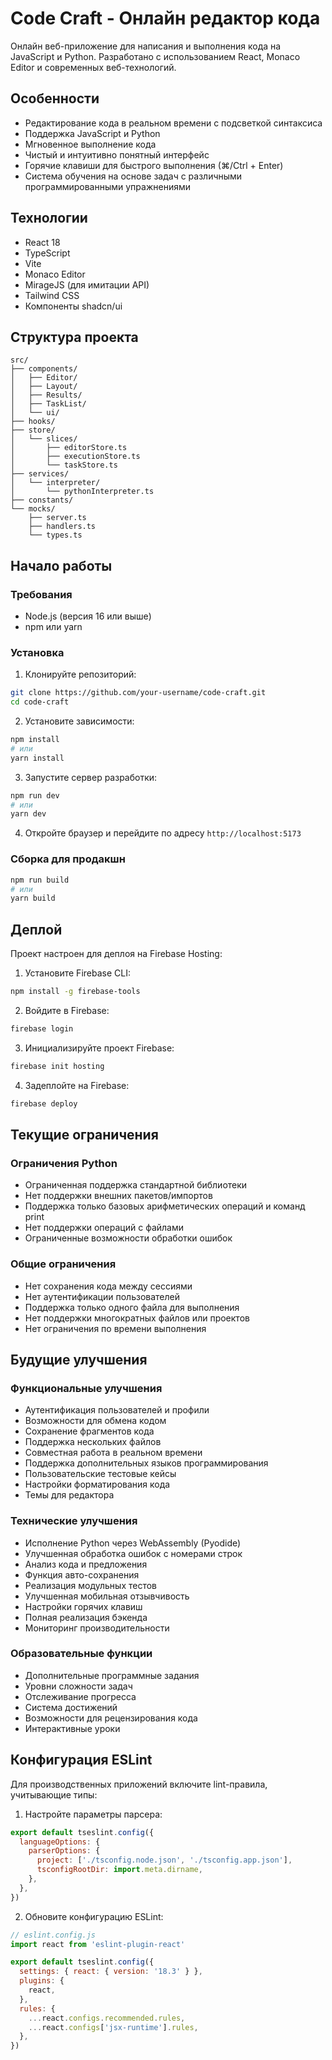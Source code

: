 
# Code Craft - Онлайн редактор кода

Онлайн веб-приложение для написания и выполнения кода на JavaScript и Python. Разработано с использованием React, Monaco Editor и современных веб-технологий.

## Особенности

- Редактирование кода в реальном времени с подсветкой синтаксиса
- Поддержка JavaScript и Python
- Мгновенное выполнение кода
- Чистый и интуитивно понятный интерфейс
- Горячие клавиши для быстрого выполнения (⌘/Ctrl + Enter)
- Система обучения на основе задач с различными программированными упражнениями

## Технологии

- React 18
- TypeScript
- Vite
- Monaco Editor
- MirageJS (для имитации API)
- Tailwind CSS
- Компоненты shadcn/ui

## Структура проекта

```
src/
├── components/
│   ├── Editor/
│   ├── Layout/
│   ├── Results/
│   ├── TaskList/
│   └── ui/
├── hooks/
├── store/
│   └── slices/
│       ├── editorStore.ts
│       ├── executionStore.ts
│       └── taskStore.ts
├── services/
│   └── interpreter/
│       └── pythonInterpreter.ts
├── constants/
└── mocks/
    ├── server.ts
    ├── handlers.ts
    └── types.ts
```

## Начало работы

### Требования

- Node.js (версия 16 или выше)
- npm или yarn

### Установка

1. Клонируйте репозиторий:
```bash
git clone https://github.com/your-username/code-craft.git
cd code-craft
```

2. Установите зависимости:
```bash
npm install
# или
yarn install
```

3. Запустите сервер разработки:
```bash
npm run dev
# или
yarn dev
```

4. Откройте браузер и перейдите по адресу `http://localhost:5173`

### Сборка для продакшн

```bash
npm run build
# или
yarn build
```

## Деплой

Проект настроен для деплоя на Firebase Hosting:

1. Установите Firebase CLI:
```bash
npm install -g firebase-tools
```

2. Войдите в Firebase:
```bash
firebase login
```

3. Инициализируйте проект Firebase:
```bash
firebase init hosting
```

4. Задеплойте на Firebase:
```bash
firebase deploy
```

## Текущие ограничения

### Ограничения Python
- Ограниченная поддержка стандартной библиотеки
- Нет поддержки внешних пакетов/импортов
- Поддержка только базовых арифметических операций и команд print
- Нет поддержки операций с файлами
- Ограниченные возможности обработки ошибок

### Общие ограничения
- Нет сохранения кода между сессиями
- Нет аутентификации пользователей
- Поддержка только одного файла для выполнения
- Нет поддержки многократных файлов или проектов
- Нет ограничения по времени выполнения

## Будущие улучшения

### Функциональные улучшения
- Аутентификация пользователей и профили
- Возможности для обмена кодом
- Сохранение фрагментов кода
- Поддержка нескольких файлов
- Совместная работа в реальном времени
- Поддержка дополнительных языков программирования
- Пользовательские тестовые кейсы
- Настройки форматирования кода
- Темы для редактора

### Технические улучшения
- Исполнение Python через WebAssembly (Pyodide)
- Улучшенная обработка ошибок с номерами строк
- Анализ кода и предложения
- Функция авто-сохранения
- Реализация модульных тестов
- Улучшенная мобильная отзывчивость
- Настройки горячих клавиш
- Полная реализация бэкенда
- Мониторинг производительности

### Образовательные функции
- Дополнительные программные задания
- Уровни сложности задач
- Отслеживание прогресса
- Система достижений
- Возможности для рецензирования кода
- Интерактивные уроки

## Конфигурация ESLint

Для производственных приложений включите lint-правила, учитывающие типы:

1. Настройте параметры парсера:
```js
export default tseslint.config({
  languageOptions: {
    parserOptions: {
      project: ['./tsconfig.node.json', './tsconfig.app.json'],
      tsconfigRootDir: import.meta.dirname,
    },
  },
})
```

2. Обновите конфигурацию ESLint:
```js
// eslint.config.js
import react from 'eslint-plugin-react'

export default tseslint.config({
  settings: { react: { version: '18.3' } },
  plugins: {
    react,
  },
  rules: {
    ...react.configs.recommended.rules,
    ...react.configs['jsx-runtime'].rules,
  },
})
```

